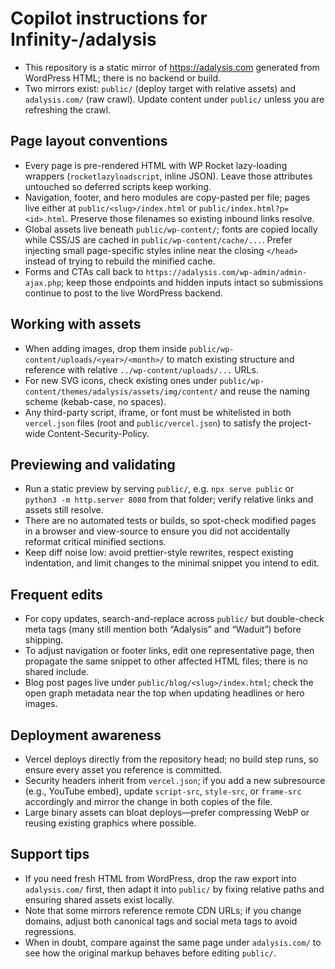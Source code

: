 # Copilot instructions for Infinity-/adalysis
- This repository is a static mirror of https://adalysis.com generated from WordPress HTML; there is no backend or build.
- Two mirrors exist: `public/` (deploy target with relative assets) and `adalysis.com/` (raw crawl). Update content under `public/` unless you are refreshing the crawl.

## Page layout conventions
- Every page is pre-rendered HTML with WP Rocket lazy-loading wrappers (`rocketlazyloadscript`, inline JSON). Leave those attributes untouched so deferred scripts keep working.
- Navigation, footer, and hero modules are copy-pasted per file; pages live either at `public/<slug>/index.html` or `public/index.html?p=<id>.html`. Preserve those filenames so existing inbound links resolve.
- Global assets live beneath `public/wp-content/`; fonts are copied locally while CSS/JS are cached in `public/wp-content/cache/...`. Prefer injecting small page-specific styles inline near the closing `</head>` instead of trying to rebuild the minified cache.
- Forms and CTAs call back to `https://adalysis.com/wp-admin/admin-ajax.php`; keep those endpoints and hidden inputs intact so submissions continue to post to the live WordPress backend.

## Working with assets
- When adding images, drop them inside `public/wp-content/uploads/<year>/<month>/` to match existing structure and reference with relative `../wp-content/uploads/...` URLs.
- For new SVG icons, check existing ones under `public/wp-content/themes/adalysis/assets/img/content/` and reuse the naming scheme (kebab-case, no spaces).
- Any third-party script, iframe, or font must be whitelisted in both `vercel.json` files (root and `public/vercel.json`) to satisfy the project-wide Content-Security-Policy.

## Previewing and validating
- Run a static preview by serving `public/`, e.g. `npx serve public` or `python3 -m http.server 8080` from that folder; verify relative links and assets still resolve.
- There are no automated tests or builds, so spot-check modified pages in a browser and view-source to ensure you did not accidentally reformat critical minified sections.
- Keep diff noise low: avoid prettier-style rewrites, respect existing indentation, and limit changes to the minimal snippet you intend to edit.

## Frequent edits
- For copy updates, search-and-replace across `public/` but double-check meta tags (many still mention both “Adalysis” and “Waduit”) before shipping.
- To adjust navigation or footer links, edit one representative page, then propagate the same snippet to other affected HTML files; there is no shared include.
- Blog post pages live under `public/blog/<slug>/index.html`; check the open graph metadata near the top when updating headlines or hero images.

## Deployment awareness
- Vercel deploys directly from the repository head; no build step runs, so ensure every asset you reference is committed.
- Security headers inherit from `vercel.json`; if you add a new subresource (e.g., YouTube embed), update `script-src`, `style-src`, or `frame-src` accordingly and mirror the change in both copies of the file.
- Large binary assets can bloat deploys—prefer compressing WebP or reusing existing graphics where possible.

## Support tips
- If you need fresh HTML from WordPress, drop the raw export into `adalysis.com/` first, then adapt it into `public/` by fixing relative paths and ensuring shared assets exist locally.
- Note that some mirrors reference remote CDN URLs; if you change domains, adjust both canonical tags and social meta tags to avoid regressions.
- When in doubt, compare against the same page under `adalysis.com/` to see how the original markup behaves before editing `public/`.
